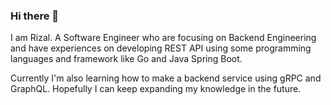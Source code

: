 ### Hi there 👋

I am Rizal. A Software Engineer who are focusing on Backend Engineering and have experiences on developing REST API using some programming languages and framework like Go and Java Spring Boot. 

Currently I'm also learning how to make a backend service using gRPC and GraphQL. Hopefully I can keep expanding my knowledge in the future.
<!--
**rizalhamdana/rizalhamdana** is a ✨ _special_ ✨ repository because its `README.md` (this file) appears on your GitHub profile.

Here are some ideas to get you started:

- 🔭 I’m currently working on ...
- 🌱 I’m currently learning ...
- 👯 I’m looking to collaborate on ...
- 🤔 I’m looking for help with ...
- 💬 Ask me about ...

- 😄 Pronouns: ...
- ⚡ Fun fact: ...
-->
